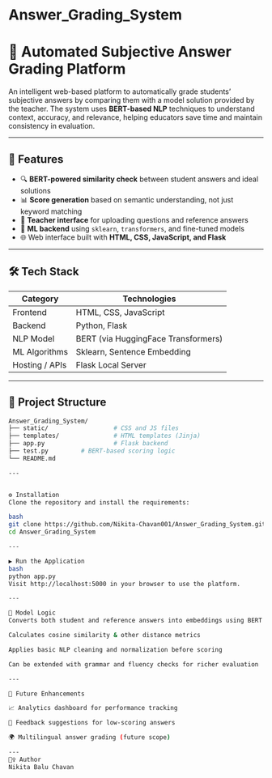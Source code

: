 # Answer_Grading_System
# 📝 Automated Subjective Answer Grading Platform

An intelligent web-based platform to automatically grade students’ subjective answers by comparing them with a model solution provided by the teacher. The system uses **BERT-based NLP** techniques to understand context, accuracy, and relevance, helping educators save time and maintain consistency in evaluation.

---

## 🚀 Features

- 🔍 **BERT-powered similarity check** between student answers and ideal solutions
- 📊 **Score generation** based on semantic understanding, not just keyword matching
- 📁 **Teacher interface** for uploading questions and reference answers
- 🧠 **ML backend** using `sklearn`, `transformers`, and fine-tuned models
- 🌐 Web interface built with **HTML, CSS, JavaScript, and Flask**

---

## 🛠️ Tech Stack

| Category         | Technologies                         |
|------------------|--------------------------------------|
| Frontend         | HTML, CSS, JavaScript                |
| Backend          | Python, Flask                        |
| NLP Model        | BERT (via HuggingFace Transformers)  |
| ML Algorithms    | Sklearn, Sentence Embedding          |
| Hosting / APIs   | Flask Local Server                   |

---

## 📂 Project Structure

```bash
Answer_Grading_System/
├── static/                  # CSS and JS files
├── templates/               # HTML templates (Jinja)
├── app.py                   # Flask backend
├── test.py         # BERT-based scoring logic
└── README.md

---


⚙️ Installation
Clone the repository and install the requirements:

bash
git clone https://github.com/Nikita-Chavan001/Answer_Grading_System.git
cd Answer_Grading_System

---

▶️ Run the Application
bash
python app.py
Visit http://localhost:5000 in your browser to use the platform.

---

🤖 Model Logic
Converts both student and reference answers into embeddings using BERT

Calculates cosine similarity & other distance metrics

Applies basic NLP cleaning and normalization before scoring

Can be extended with grammar and fluency checks for richer evaluation

---

📌 Future Enhancements

📈 Analytics dashboard for performance tracking

📝 Feedback suggestions for low-scoring answers

🌍 Multilingual answer grading (future scope)

---
🙋‍♀️ Author
Nikita Balu Chavan




